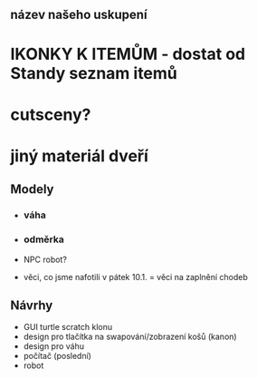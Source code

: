 ## název našeho uskupení
# IKONKY K ITEMŮM - dostat od Standy seznam itemů
# cutsceny?
# jiný materiál dveří

## Modely
- ### váha
- ### odměrka
- NPC robot?

- věci, co jsme nafotili v pátek 10.1. = věci na zaplnění chodeb

## Návrhy
- GUI turtle scratch klonu
- design pro tlačítka na swapování/zobrazení košů (kanon)
- design pro váhu
- počítač (poslední)
- robot
